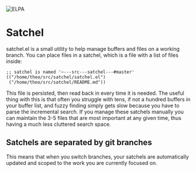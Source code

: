 ![ELPA](https://elpa.gnu.org/packages/satchel.svg)

# Satchel

satchel.el is a small utility to help manage buffers and files on a working
branch.  You can place files in a satchel, which is a file with a list of files
inside:

```elisp
;; satchel is named '~---src---satchel---#master'
(("/home/theo/src/satchel/satchel.el")
 ("/home/theo/src/satchel/README.md"))
```

This file is persisted, then read back in every time it is needed.  The useful
thing with this is that often you struggle with tens, if not a hundred buffers
in your buffer list, and fuzzy finding simply gets slow because you have to
parse the incremental search.  If you manage these satchels manually you can
maintain the 3-5 files that are most important at any given time, thus having a
much less cluttered search space.

## Satchels are separated by git branches
This means that when you switch branches, your satchels are automatically
updated and scoped to the work you are currently focused on.
